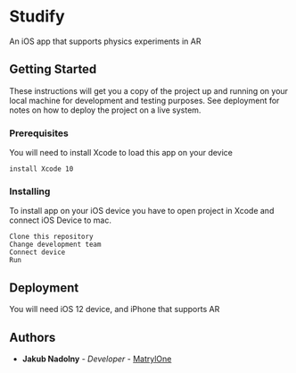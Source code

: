 # Studify

An iOS app that supports physics experiments in AR

## Getting Started

These instructions will get you a copy of the project up and running on your local machine for development and testing purposes. See deployment for notes on how to deploy the project on a live system.

### Prerequisites

You will need to install Xcode to load this app on your device

```
install Xcode 10
```

### Installing

To install app on your iOS device you have to open project in Xcode and connect iOS Device to mac.

```
Clone this repository
Change development team
Connect device
Run
```

## Deployment

You will need iOS 12 device, and iPhone that supports AR

## Authors

* **Jakub Nadolny** - *Developer* - [MatrylOne](https://github.com/MatrylOne)
